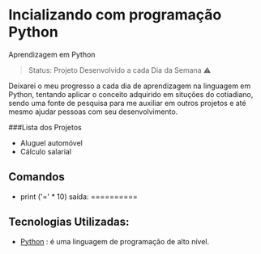 # Incializando com programação Python
Aprendizagem em Python

>Status: Projeto Desenvolvido a cada Dia da Semana ⚠️

Deixarei o meu progresso a cada dia de aprendizagem na linguagem em Python, tentando aplicar o conceito adquirido em situções do cotiadiano, sendo uma fonte de pesquisa para me auxiliar em outros projetos e até mesmo ajudar pessoas com seu desenvolvimento. 

###Lista dos Projetos
* Aluguel automóvel
* Cálculo salarial
## Comandos 

* print ('=' * 10)
saída: ==========

## Tecnologias Utilizadas:
* [Python](https://docs.python.org/pt-br/3/tutorial/index.html) : é uma linguagem de programação de alto nível.

